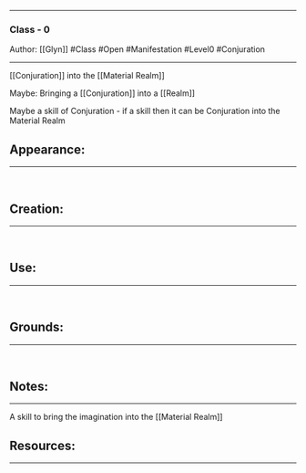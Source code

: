 - - -
### Class - 0
Author: [[Glyn]]
#Class #Open #Manifestation #Level0 #Conjuration 
- - - 
[[Conjuration]] into the [[Material Realm]]

Maybe:
Bringing a [[Conjuration]] into a [[Realm]]

Maybe a skill of Conjuration - if a skill then it can be Conjuration into the Material Realm
## Appearance:<br>
- - -

<br>

## Creation: <br>
- - -
<br>

## Use:<br>
- - -
<br>

## Grounds:<br>
- - -
<br>

## Notes:<br>
- - - 
A skill to bring the imagination into the [[Material Realm]]

## Resources:
- - -
